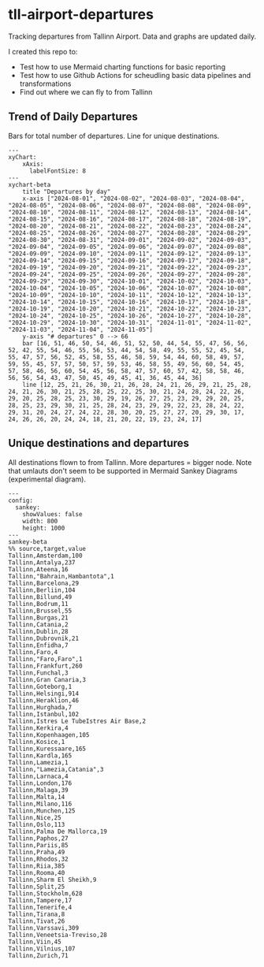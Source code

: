 # tll-airport-departures

Tracking departures from Tallinn Airport. Data and graphs are updated daily.

I created this repo to:
- Test how to use Mermaid charting functions for basic reporting
- Test how to use Github Actions for scheudling basic data pipelines and transformations
- Find out where we can fly to from Tallinn

## Trend of Daily Departures

Bars for total number of departures. Line for unique destinations.

```mermaid
---
xyChart:
    xAxis:
      labelFontSize: 8
---
xychart-beta
    title "Departures by day"
    x-axis ["2024-08-01", "2024-08-02", "2024-08-03", "2024-08-04", "2024-08-05", "2024-08-06", "2024-08-07", "2024-08-08", "2024-08-09", "2024-08-10", "2024-08-11", "2024-08-12", "2024-08-13", "2024-08-14", "2024-08-15", "2024-08-16", "2024-08-17", "2024-08-18", "2024-08-19", "2024-08-20", "2024-08-21", "2024-08-22", "2024-08-23", "2024-08-24", "2024-08-25", "2024-08-26", "2024-08-27", "2024-08-28", "2024-08-29", "2024-08-30", "2024-08-31", "2024-09-01", "2024-09-02", "2024-09-03", "2024-09-04", "2024-09-05", "2024-09-06", "2024-09-07", "2024-09-08", "2024-09-09", "2024-09-10", "2024-09-11", "2024-09-12", "2024-09-13", "2024-09-14", "2024-09-15", "2024-09-16", "2024-09-17", "2024-09-18", "2024-09-19", "2024-09-20", "2024-09-21", "2024-09-22", "2024-09-23", "2024-09-24", "2024-09-25", "2024-09-26", "2024-09-27", "2024-09-28", "2024-09-29", "2024-09-30", "2024-10-01", "2024-10-02", "2024-10-03", "2024-10-04", "2024-10-05", "2024-10-06", "2024-10-07", "2024-10-08", "2024-10-09", "2024-10-10", "2024-10-11", "2024-10-12", "2024-10-13", "2024-10-14", "2024-10-15", "2024-10-16", "2024-10-17", "2024-10-18", "2024-10-19", "2024-10-20", "2024-10-21", "2024-10-22", "2024-10-23", "2024-10-24", "2024-10-25", "2024-10-26", "2024-10-27", "2024-10-28", "2024-10-29", "2024-10-30", "2024-10-31", "2024-11-01", "2024-11-02", "2024-11-03", "2024-11-04", "2024-11-05"]
    y-axis "# departures" 0 --> 66
    bar [16, 51, 46, 50, 54, 46, 51, 52, 50, 44, 54, 55, 47, 56, 56, 52, 42, 55, 54, 46, 55, 56, 53, 44, 54, 58, 49, 55, 55, 52, 45, 54, 55, 47, 57, 56, 52, 45, 58, 55, 46, 58, 59, 54, 44, 60, 58, 49, 57, 59, 55, 45, 57, 57, 50, 57, 59, 53, 46, 58, 55, 49, 56, 60, 54, 45, 57, 58, 46, 56, 60, 54, 45, 56, 58, 47, 57, 60, 57, 42, 58, 58, 46, 56, 56, 54, 43, 47, 50, 45, 49, 45, 41, 36, 45, 44, 36]
    line [12, 25, 21, 26, 30, 21, 26, 28, 24, 21, 26, 29, 21, 25, 28, 24, 21, 26, 30, 21, 25, 28, 25, 22, 25, 30, 21, 24, 28, 24, 22, 26, 29, 20, 25, 28, 25, 23, 30, 29, 19, 26, 27, 25, 23, 29, 29, 20, 25, 28, 25, 23, 29, 30, 21, 25, 28, 24, 23, 29, 29, 22, 23, 28, 24, 22, 29, 31, 20, 24, 27, 24, 22, 28, 30, 20, 25, 27, 27, 20, 29, 30, 17, 24, 26, 26, 20, 24, 24, 18, 21, 20, 22, 19, 23, 24, 17]
```


## Unique destinations and departures

All destinations flown to from Tallinn. More departures = bigger node.
Note that umlauts don't seem to be supported in Mermaid Sankey Diagrams (experimental diagram).

```mermaid
---
config:
  sankey:
    showValues: false
    width: 800
    height: 1000
---
sankey-beta
%% source,target,value
Tallinn,Amsterdam,100
Tallinn,Antalya,237
Tallinn,Ateena,16
Tallinn,"Bahrain,Hambantota",1
Tallinn,Barcelona,29
Tallinn,Berliin,104
Tallinn,Billund,49
Tallinn,Bodrum,11
Tallinn,Brussel,55
Tallinn,Burgas,21
Tallinn,Catania,2
Tallinn,Dublin,28
Tallinn,Dubrovnik,21
Tallinn,Enfidha,7
Tallinn,Faro,4
Tallinn,"Faro,Faro",1
Tallinn,Frankfurt,260
Tallinn,Funchal,3
Tallinn,Gran Canaria,3
Tallinn,Goteborg,1
Tallinn,Helsingi,914
Tallinn,Heraklion,46
Tallinn,Hurghada,7
Tallinn,Istanbul,102
Tallinn,Istres Le TubeIstres Air Base,2
Tallinn,Kerkira,4
Tallinn,Kopenhaagen,105
Tallinn,Kosice,1
Tallinn,Kuressaare,165
Tallinn,Kardla,165
Tallinn,Lamezia,1
Tallinn,"Lamezia,Catania",3
Tallinn,Larnaca,4
Tallinn,London,176
Tallinn,Malaga,39
Tallinn,Malta,14
Tallinn,Milano,116
Tallinn,Munchen,125
Tallinn,Nice,25
Tallinn,Oslo,113
Tallinn,Palma De Mallorca,19
Tallinn,Paphos,27
Tallinn,Pariis,85
Tallinn,Praha,49
Tallinn,Rhodos,32
Tallinn,Riia,385
Tallinn,Rooma,40
Tallinn,Sharm El Sheikh,9
Tallinn,Split,25
Tallinn,Stockholm,628
Tallinn,Tampere,17
Tallinn,Tenerife,4
Tallinn,Tirana,8
Tallinn,Tivat,26
Tallinn,Varssavi,309
Tallinn,Veneetsia-Treviso,28
Tallinn,Viin,45
Tallinn,Vilnius,107
Tallinn,Zurich,71


```
